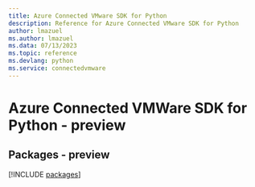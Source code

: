 ```yaml
---
title: Azure Connected VMware SDK for Python
description: Reference for Azure Connected VMware SDK for Python
author: lmazuel
ms.author: lmazuel
ms.data: 07/13/2023
ms.topic: reference
ms.devlang: python
ms.service: connectedvmware
---
```

# Azure Connected VMWare SDK for Python - preview
## Packages - preview
[!INCLUDE [packages](connected-vmware-index.md)]